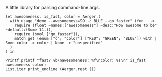 A little library for parsing command-line args.

    let awesomeness, is_fast, color = Aerger.(
      with_usage "demo --awesomeness=99 -c BLUE --go_faster" (fun _ ->
        require (float ~names:["awesomeness"] ~desc:"How awesome to be" ~default:(Some 11.)),
        require (bool ["go_faster"]),
        match get (enum ["c"; "color"] ["RED"; "GREEN"; "BLUE"]) with | Some color -> color | None -> "unspecified"
      )
    ) in

    Printf.printf "fast? %b\nawesomeness: %f\ncolor: %s\n" is_fast awesomeness color;
    List.iter print_endline (Aerger.rest ())
